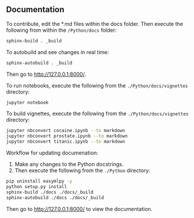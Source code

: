 Documentation
-------------

To contribute, edit the *.md files within the docs folder. Then execute the following from within the `/Python/docs` folder:

```bash
sphinx-build . _build
```

To autobuild and see changes in real time:

```bash
sphinx-autobuild . _build
```

Then go to http://127.0.0.1:8000/.

To run notebooks, execute the following from the `./Python/docs/vignettes` directory:

```bash
jupyter notebook
```

To build vignettes, execute the following from the `./Python/docs/vignettes` directory:

```bash
jupyter nbconvert cocaine.ipynb --to markdown
jupyter nbconvert prostate.ipynb --to markdown
jupyter nbconvert titanic.ipynb --to markdown
```

Workflow for updating documenation:

1) Make any changes to the Python docstrings.
2) Then execute the following from the `./Python` directory:

```bash
pip uninstall easymlpy -y
python setup.py install
sphinx-build ./docs ./docs/_build
sphinx-autobuild ./docs ./docs/_build
```

Then go to http://127.0.0.1:8000/ to view the documentation.
